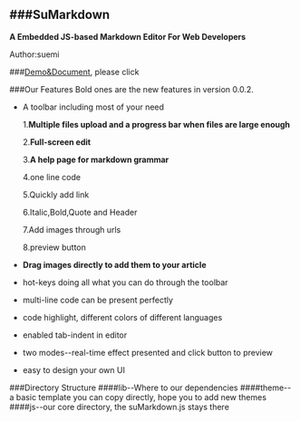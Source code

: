 ###SuMarkdown
--------------------------
**A Embedded JS-based Markdown Editor For Web Developers**

Author:suemi

###[Demo&Document](http://suemi994.github.io/suMarkdown/), please click 

###Our Features
Bold ones are the new features in version 0.0.2.
- A toolbar including most of your need

	1.**Multiple files upload and a progress bar when files are large enough**

	2.**Full-screen edit**

	3.**A help page for markdown grammar**

	4.one line code
	
	5.Quickly add link

	6.Italic,Bold,Quote and Header

	7.Add images through urls

	8.preview button

- **Drag images directly to add them to your article**
- hot-keys doing all what you can do through the toolbar
- multi-line code can be present perfectly
- code highlight, different colors of different languages
- enabled tab-indent in editor
- two modes--real-time effect presented and click button to preview
- easy to design your own UI

###Directory Structure
####lib--Where to our dependencies
####theme--a basic template you can copy directly, hope you to add new themes
####js--our core directory, the suMarkdown.js stays there


